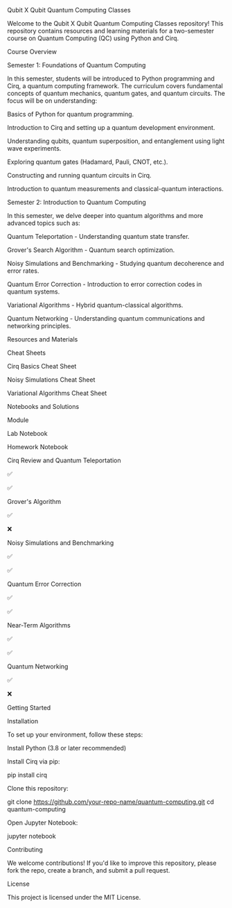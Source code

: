 Qubit X Qubit Quantum Computing Classes

Welcome to the Qubit X Qubit Quantum Computing Classes repository! This repository contains resources and learning materials for a two-semester course on Quantum Computing (QC) using Python and Cirq.

Course Overview

Semester 1: Foundations of Quantum Computing

In this semester, students will be introduced to Python programming and Cirq, a quantum computing framework. The curriculum covers fundamental concepts of quantum mechanics, quantum gates, and quantum circuits. The focus will be on understanding:

Basics of Python for quantum programming.

Introduction to Cirq and setting up a quantum development environment.

Understanding qubits, quantum superposition, and entanglement using light wave experiments.

Exploring quantum gates (Hadamard, Pauli, CNOT, etc.).

Constructing and running quantum circuits in Cirq.

Introduction to quantum measurements and classical-quantum interactions.

Semester 2: Introduction to Quantum Computing

In this semester, we delve deeper into quantum algorithms and more advanced topics such as:

Quantum Teleportation - Understanding quantum state transfer.

Grover's Search Algorithm - Quantum search optimization.

Noisy Simulations and Benchmarking - Studying quantum decoherence and error rates.

Quantum Error Correction - Introduction to error correction codes in quantum systems.

Variational Algorithms - Hybrid quantum-classical algorithms.

Quantum Networking - Understanding quantum communications and networking principles.

Resources and Materials

Cheat Sheets

Cirq Basics Cheat Sheet

Noisy Simulations Cheat Sheet

Variational Algorithms Cheat Sheet

Notebooks and Solutions

Module

Lab Notebook

Homework Notebook

Cirq Review and Quantum Teleportation

✅

✅

Grover's Algorithm

✅

❌

Noisy Simulations and Benchmarking

✅

✅

Quantum Error Correction

✅

✅

Near-Term Algorithms

✅

✅

Quantum Networking

✅

❌

Getting Started

Installation

To set up your environment, follow these steps:

Install Python (3.8 or later recommended)

Install Cirq via pip:

pip install cirq

Clone this repository:

git clone https://github.com/your-repo-name/quantum-computing.git
cd quantum-computing

Open Jupyter Notebook:

jupyter notebook

Contributing

We welcome contributions! If you'd like to improve this repository, please fork the repo, create a branch, and submit a pull request.

License

This project is licensed under the MIT License.


